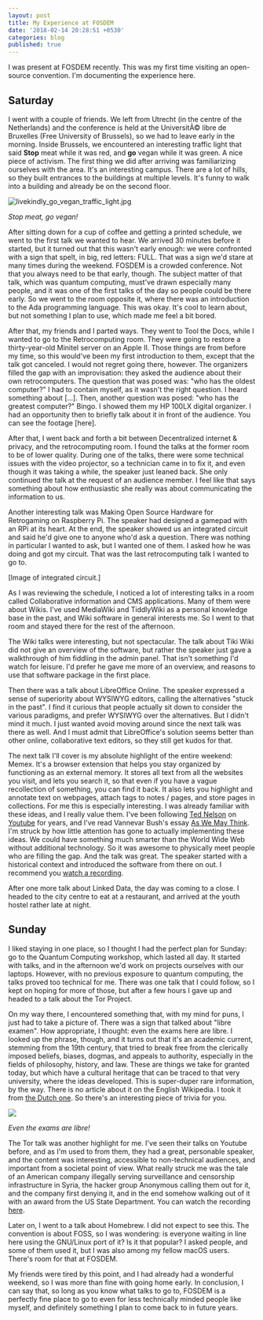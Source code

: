```yaml
---
layout: post
title: My Experience at FOSDEM
date: '2018-02-14 20:28:51 +0530'
categories: blog
published: true
---
```

I was present at FOSDEM recently. This was my first time visiting an open-source convention. I'm documenting the experience here.

## Saturday
I went with a couple of friends. We left from Utrecht (in the centre of the Netherlands) and the conference is held at the UniversitÃ© libre de Bruxelles (Free University of Brussels), so we had to leave early in the morning. Inside Brussels, we encountered an interesting traffic light that said **Stop** meat while it was red, and **go** vegan while it was green. A nice piece of activism. The first thing we did after arriving was familiarizing ourselves with the area. It's an interesting campus. There are a lot of hills, so they built entrances to the buildings at multiple levels. It's funny to walk into a building and already be on the second floor.

![livekindly_go_vegan_traffic_light.jpg]({{site.baseurl}}/blog/_posts/livekindly_go_vegan_traffic_light.jpg)

*Stop meat, go vegan!*

After sitting down for a cup of coffee and getting a printed schedule, we went to the first talk we wanted to hear. We arrived 30 minutes before it started, but it turned out that this wasn't early enough: we were confronted with a sign that spelt, in big, red letters: FULL. That was a sign we'd stare at many times during the weekend. FOSDEM is a crowded conference. Not that you always need to be that early, though. The subject matter of that talk, which was quantum computing, must've drawn especially many people, and it was one of the first talks of the day so people could be there early. So we went to the room opposite it, where there was an introduction to the Ada programming language. This was okay. It's cool to learn about, but not something I plan to use, which made me feel a bit bored.

After that, my friends and I parted ways. They went to Tool the Docs, while I wanted to go to the Retrocomputing room. They were going to restore a thirty-year-old Minitel server on an Apple II. Those things are from before my time, so this would've been my first introduction to them, except that the talk got canceled. I would not regret going there, however. The organizers filled the gap with an improvisation: they asked the audience about their own retrocomputers. The question that was posed was: "who has the oldest computer?" I had to contain myself, as it wasn't the right question. I heard something about [...]. Then, another question was posed: "who has the greatest computer?" Bingo. I showed them my HP 100LX digital organizer. I had an opportunity then to briefly talk about it in front of the audience. You can see the footage [here].

After that, I went back and forth a bit between Decentralized internet & privacy, and the retrocomputing room. I found the talks at the former room to be of lower quality. During one of the talks, there were some technical issues with the video projector, so a technician came in to fix it, and even though it was taking a while, the speaker just leaned back. She only continued the talk at the request of an audience member. I feel like that says something about how enthusiastic she really was about communicating the information to us.

Another interesting talk was Making Open Source Hardware for Retrogaming on Raspberry Pi. The speaker had designed a gamepad with an RPi at its heart. At the end, the speaker showed us an integrated circuit and said he'd give one to anyone who'd ask a question. There was nothing in particular I wanted to ask, but I wanted one of them. I asked how he was doing and got my circuit. That was the last retrocomputing talk I wanted to go to.

[Image of integrated circuit.]

As I was reviewing the schedule, I noticed a lot of interesting talks in a room called Collaborative information and CMS applications. Many of them were about Wikis. I've used MediaWiki and TiddlyWiki as a personal knowledge base in the past, and Wiki software in general interests me. So I went to that room and stayed there for the rest of the afternoon.

The Wiki talks were interesting, but not spectacular. The talk about Tiki Wiki did not give an overview of the software, but rather the speaker just gave a walkthrough of him fiddling in the admin panel. That isn't something I'd watch for leisure. I'd prefer he gave me more of an overview, and reasons to use that software package in the first place.

Then there was a talk about LibreOffice Online. The speaker expressed a sense of superiority about WYSIWYG editors, calling the alternatives "stuck in the past". I find it curious that people actually sit down to consider the various paradigms, and prefer WYSIWYG over the alternatives. But I didn't mind it much. I just wanted avoid moving around since the next talk was there as well. And I must admit that LibreOffice's solution seems better than other online, collaborative text editors, so they still get kudos for that.

The next talk I'll cover is my absolute highlight of the entire weekend: Memex. It's a browser extension that helps you stay organized by functioning as an external memory. It stores all text from all the websites you visit, and lets you search it, so that even if you have a vague recollection of something, you can find it back. It also lets you highlight and annotate text on webpages, attach tags to notes / pages, and store pages in collections. For me this is especially interesting. I was already familiar with these ideas, and I really value them. I've been following [Ted Nelson](https://en.wikipedia.org/wiki/Ted_Nelson) on [Youtube](https://www.youtube.com/user/TheTedNelson/videos) for years, and I've read Vannevar Bush's essay [As We May Think](https://www.theatlantic.com/magazine/archive/1945/07/as-we-may-think/303881/). I'm struck by how little attention has gone to actually implementing these ideas. We could have something much smarter than the World Wide Web without additional technology. So it was awesome to physically meet people who are filling the gap. And the talk was great. The speaker started with a historical context and introduced the software from there on out. I recommend you [watch a recording](https://mirror.as35701.net/video.fosdem.org/2019/UD2.119/collab_mcwr.webm).

After one more talk about Linked Data, the day was coming to a close. I headed to the city centre to eat  at a restaurant, and arrived at the youth hostel rather late at night.

## Sunday
I liked staying in one place, so I thought I had the perfect plan for Sunday: go to the Quantum Computing workshop, which lasted all day. It started with talks, and in the afternoon we'd work on projects ourselves with our laptops. However, with no previous exposure to quantum computing, the talks proved too technical for me. There was one talk that I could follow, so I kept on hoping for more of those, but after a few hours I gave up and headed to a talk about the Tor Project.

On my way there, I encountered something that, with my mind for puns, I just had to take a picture of. There was a sign that talked about "libre examen". How appropriate, I thought: even the exams here are libre. I looked up the phrase, though, and it turns out that it's an academic current, stemming from the 19th century, that tried to break free from the clerically imposed beliefs, biases, dogmas, and appeals to authority, especially in the fields of philosophy, history, and law. These are things we take for granted today, but which have a cultural heritage that can be traced to that very university, where the ideas developed. This is super-duper rare information, by the way. There is no article about it on the English Wikipedia. I took it from [the Dutch one](https://nl.wikipedia.org/wiki/Vrij_onderzoek). So there's an interesting piece of trivia for you.

![]({{site.baseurl}}/blog/_posts/IMG_20190202_1447112.jpg)

*Even the exams are libre!*

The Tor talk was another highlight for me. I've seen their talks on Youtube before, and as I'm used to from them, they had a great, personable speaker, and the content was interesting, accessible to non-technical audiences, and important from a societal point of view. What really struck me was the tale of an American company illegally serving surveillance and censorship infrastructure in Syria, the hacker group Anonymous calling them out for it, and the company first denying it, and in the end somehow walking out of it with an award from the US State Department. You can watch the recording [here](https://ftp.belnet.be/mirror/FOSDEM/2019/Janson/tor_project.mp4).

Later on, I went to a talk about Homebrew. I did not expect to see this. The convention is about FOSS, so I was wondering: is everyone waiting in line here using the GNU/Linux port of it? Is it that popular? I asked people, and some of them used it, but I was also among my fellow macOS users. There's room for that at FOSDEM.

My friends were tired by this point, and I had already had a wonderful weekend, so I was more than fine with going home early. In conclusion, I can say that, so long as you know what talks to go to, FOSDEM is a perfectly fine place to go to even for less technically minded people like myself, and definitely something I plan to come back to in future years.

